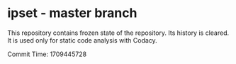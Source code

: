 # ipset - master branch

This repository contains frozen state of the repository.
Its history is cleared. It is used only for static code
analysis with Codacy.

Commit Time: 1709445728